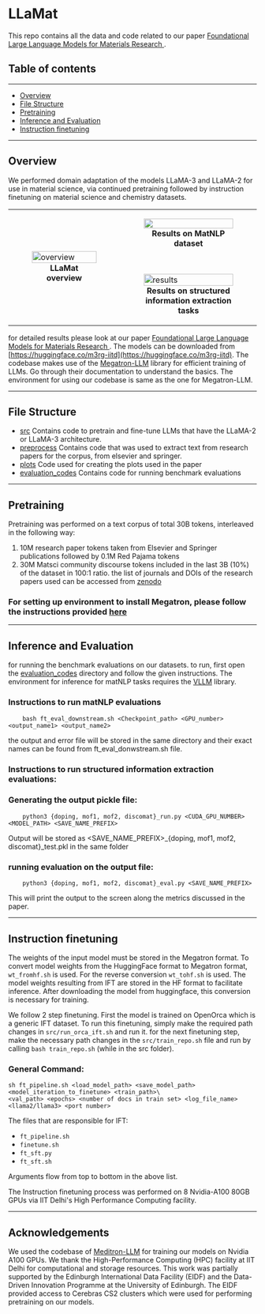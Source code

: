 # LLaMat 
This repo contains all the data and code related to our paper [Foundational Large Language Models for Materials Research
](https://arxiv.org/abs/2412.09560). 

## Table of contents
---
- [Overview](#overview)
- [File Structure](#file-structure)
- [Pretraining](#pretraining)
- [Inference and Evaluation](#inference-and-evaluation)
- [Instruction finetuning](#instruction-finetuning)

---
## Overview
We performed domain adaptation of the models LLaMA-3 and LLaMA-2 for use in material science, via continued pretraining followed by instruction finetuning on material science and chemistry datasets. 

<table>
  <tr>
    <td width="45%">
      <figure>
        <img src="https://github.com/user-attachments/assets/461a6aba-6321-45c8-a893-eb1e2b4f4db2" alt="overview" width="100%"/>
        <figcaption align="center"><b>LLaMat overview </b></figcaption>
      </figure>
    </td>
    <td width="55%">
      <figure>
        <img src="https://github.com/user-attachments/assets/e6083da0-f751-4b05-ad00-299257f935fa" width="100%"/>
        <figcaption align="center"><b>Results on MatNLP dataset</b></figcaption>
      </figure>
      <br>
      <figure>
        <img src="https://github.com/user-attachments/assets/28e44058-792f-4aa1-b403-d77588d2c48f" alt="results" width="100%"/>
        <figcaption align="center"><b>Results on structured information extraction tasks</b></figcaption>
      </figure>
    </td>
  </tr>
</table>

for detailed results please look at our paper [Foundational Large Language Models for Materials Research
](https://arxiv.org/abs/2412.09560). The models can be downloaded from [https://huggingface.co/m3rg-iitd](https://huggingface.co/m3rg-iitd). The codebase makes use of the [Megatron-LLM](https://github.com/epfLLM/Megatron-LLM) library for efficient training of LLMs. Go through their documentation to understand the basics. The environment for using our codebase is same as the one for Megatron-LLM.


---
## File Structure
- [src](src)
  Contains code to pretrain and fine-tune LLMs that have the LLaMA-2 or LLaMA-3 architecture.
- [preprocess](preprocess)
  Contains code that was used to extract text from research papers for the corpus, from elsevier and springer.
- [plots](plots)
  Code used for creating the plots used in the paper
- [evaluation_codes](evaluation_codes)
  Contains code for running benchmark evaluations

---
## Pretraining
Pretraining was performed on a text corpus of total 30B tokens, interleaved in the following way:

1. 10M research paper tokens taken from Elsevier and Springer publications followed by 0.1M Red Pajama tokens 
2. 30M Matsci community discourse tokens included in the last 3B (10%) of the dataset in
100:1 ratio.
the list of journals and DOIs of the research papers used can be accessed from [zenodo](https://zenodo.org/records/15101805?token=eyJhbGciOiJIUzUxMiJ9.eyJpZCI6ImE2NDdiMDQ0LTQyOWMtNGJiZS1iZGVhLTY3OGI0MWZiYTQyOCIsImRhdGEiOnt9LCJyYW5kb20iOiI0Y2NjODVhMWJiMWM0YWQyMmZkZGZmNGRiYjA3NDkyZiJ9.a4apRHBEQzRs7gsFzbzM06spDgt1YCc-OMwNTNUMpc_6z5MXVTIaiAGpS4dQhd4Ib56p8RTKqOuIqXSBbr9bwQ)

### For setting up environment to install Megatron, please follow the instructions provided [here](https://github.com/M3RG-IITD/llamat/blob/main/installation_instructions.md)
---

## Inference and Evaluation
for running the benchmark evaluations on our datasets. to run, first open the [evaluation_codes](evaluation_codes) directory and follow the given instructions. The environment for inference for matNLP tasks requires the [VLLM](https://docs.vllm.ai/en/stable/getting_started/installation.html) library.

### Instructions to run matNLP evaluations 

        bash ft_eval_downstream.sh <Checkpoint_path> <GPU_number> <output_name1> <output_name2>

the output and error file will be stored in the same directory and their exact names can be found from ft_eval_donwstream.sh file.

### Instructions to run structured information extraction evaluations:

### Generating the output pickle file:
        
        python3 {doping, mof1, mof2, discomat}_run.py <CUDA_GPU_NUMBER> <MODEL_PATH> <SAVE_NAME_PREFIX>                               

Output will be stored as <SAVE_NAME_PREFIX>_{doping, mof1, mof2, discomat}_test.pkl in the same folder 

### running evaluation on the output file:
        
        python3 {doping, mof1, mof2, discomat}_eval.py <SAVE_NAME_PREFIX>                               

This will print the output to the screen along the metrics discussed in the paper.


---
## Instruction finetuning

The weights of the input model must be stored in the Megatron format. To convert model weights from the HuggingFace format to Megatron format, `wt_fromhf.sh` is used. For the reverse conversion `wt_tohf.sh` is used. The model weights resulting from IFT are stored in the HF format to facilitate inference. After downloading the model from huggingface, this conversion is necessary for training.


We follow 2 step finetuning. First the model is trained on OpenOrca which is a generic IFT dataset. To run this finetuning, simply make the required path changes in `src/run_orca_ift.sh` and run it. 
for the next finetuning step, make the necessary path changes in the `src/train_repo.sh` file and run by calling `bash train_repo.sh` (while in the src folder). 

### General Command:
```
sh ft_pipeline.sh <load_model_path> <save_model_path> <model_iteration_to_finetune> <train_path>\
<val_path> <epochs> <number of docs in train set> <log_file_name> <llama2/llama3> <port number>
```
The files that are responsible for IFT:
- `ft_pipeline.sh`
- `finetune.sh`
- `ft_sft.py`
- `ft_sft.sh`

Arguments flow from top to bottom in the above list.

The Instruction finetuning process was performed on 8 Nvidia-A100 80GB GPUs via IIT Delhi's High Performance Computing facility. 

---
## Acknowledgements
We used the codebase of [Meditron-LLM](https://github.com/epfLLM/meditron) for training our models on Nvidia A100 GPUs. 
We thank the High-Performance Computing (HPC) facility at IIT Delhi
for computational and storage resources. This work was partially supported by the Edinburgh International
Data Facility (EIDF) and the Data-Driven Innovation Programme at the University of Edinburgh. The EIDF
provided access to Cerebras CS2 clusters which were used for performing pretraining on our models.
